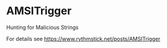 # AMSITrigger
Hunting for Malicious Strings

For details see https://www.rythmstick.net/posts/AMSITrigger

